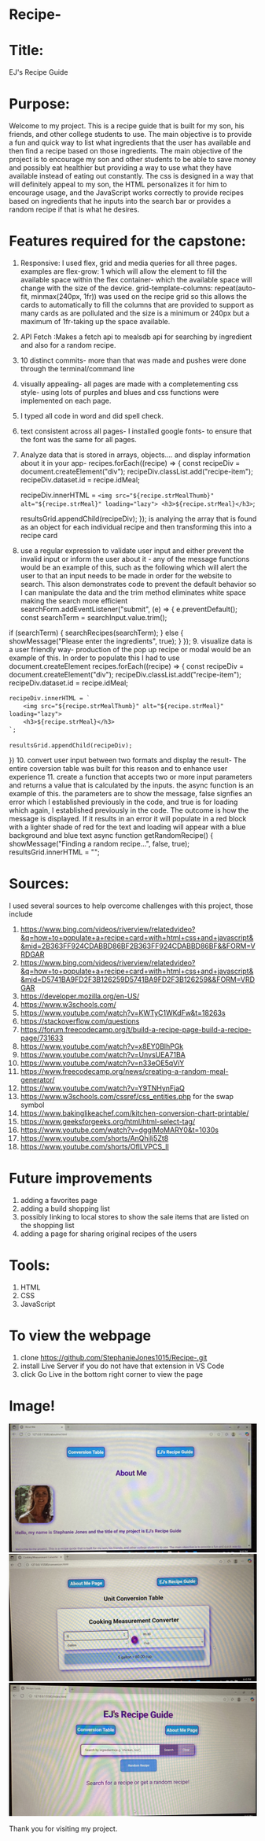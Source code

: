 # Recipe-
# Title:
EJ's Recipe Guide

# Purpose:
Welcome to my project. This is a recipe guide that is built for my son, his friends, and other college students to use. The main objective is to provide a fun and quick way to list what ingredients that the user has available and then find a recipe based on those ingredients. The main objective of the project is to encourage my son and other students to be able to save money and possibly eat healthier but providing a way to use what they have available instead of eating out constantly. The css is designed in a way that will definitely appeal to my son, the HTML personalizes it for him to encourage usage, and the JavaScript works correctly to provide recipes based on ingredients that he inputs into the search bar or provides a random recipe if that is what he desires.

# Features required for the capstone:
1. Responsive: I used flex, grid and media queries for all three pages. examples are flex-grow: 1 which will allow the element to fill the available space within the flex container- which the available space will change with the size of the device. grid-template-columns: repeat(auto-fit, minmax(240px, 1fr)) was used on the recipe grid so this allows the cards to automatically to fill the columns that are provided to support as many cards as are pollulated and the size is a minimum or 240px but a maximum of 1fr-taking up the space available.
2. API Fetch :Makes a fetch api to mealsdb api for searching by ingredient and also for a random recipe.
3. 10 distinct commits- more than that was made and pushes were done through the terminal/command line
4. visually appealing- all pages are made with a completementing css style- using lots of purples and blues and css functions were implemented on each page.
5. I typed all code in word and did spell check.
6. text consistent across all pages- I installed google fonts- to ensure that the font was the same for all pages.
7. Analyze data that is stored in arrays, objects.... and display information about it in your app-  recipes.forEach((recipe) => {
    const recipeDiv = document.createElement("div");
    recipeDiv.classList.add("recipe-item");
    recipeDiv.dataset.id = recipe.idMeal;

    recipeDiv.innerHTML = `
        <img src="${recipe.strMealThumb}" alt="${recipe.strMeal}" loading="lazy">
        <h3>${recipe.strMeal}</h3>
    `;

    resultsGrid.appendChild(recipeDiv);
  });
is analying the array that is found as an object for each individual recipe and then transforming this into a recipe card
8. use a regular expression to validate user input and either prevent the invalid input or inform the user about it - any of the message functions would be an example of this, such as the following which will alert the user to that an input needs to be made in order for the website to search. This alson demonstrates code to prevent the default behavior so I can manipulate the data and the trim method eliminates white space making the search more efficient
searchForm.addEventListener("submit", (e) => {
  e.preventDefault();
  const searchTerm = searchInput.value.trim();

  if (searchTerm) {
    searchRecipes(searchTerm);
  } else {
    showMessage("Please enter the ingredients", true);
  }
});
9. visualize data is a user friendly way- production of the pop up recipe or modal would be an example of this. In order to populate this I had to use document.createElement 
 recipes.forEach((recipe) => {
    const recipeDiv = document.createElement("div");
    recipeDiv.classList.add("recipe-item");
    recipeDiv.dataset.id = recipe.idMeal;

    recipeDiv.innerHTML = `
        <img src="${recipe.strMealThumb}" alt="${recipe.strMeal}" loading="lazy">
        <h3>${recipe.strMeal}</h3>
    `;

    resultsGrid.appendChild(recipeDiv);
  })
  10. convert user input between two formats and display the result- The entire coversion table was built for this reason and to enhance user experience
  11. create a function that accepts two or more input parameters and returns a value that is calculated by the inputs. the async function is an example of this. the parameters are to show the message, false signfies an error which I established previously in the code, and true is for loading which again, I established previously in the code. The outcome is how the message is displayed. If it results in an error it will populate in a red block with a lighter shade of red for the text and loading will appear with a blue background and blue text
  async function getRandomRecipe() {
  showMessage("Finding a random recipe...", false, true);
  resultsGrid.innerHTML = "";


 
# Sources: 
I used several sources to help overcome challenges with this project, those include 
1. https://www.bing.com/videos/riverview/relatedvideo?&q=how+to+populate+a+recipe+card+with+html+css+and+javascript&&mid=2B363FF924CDABBD86BF2B363FF924CDABBD86BF&&FORM=VRDGAR
2. https://www.bing.com/videos/riverview/relatedvideo?&q=how+to+populate+a+recipe+card+with+html+css+and+javascript&&mid=D5741BA9FD2F3B126259D5741BA9FD2F3B126259&&FORM=VRDGAR
3. https://developer.mozilla.org/en-US/
4. https://www.w3schools.com/ 
5. https://www.youtube.com/watch?v=KWTyC1WKdFw&t=18263s 
6. https://stackoverflow.com/questions
7. https://forum.freecodecamp.org/t/build-a-recipe-page-build-a-recipe-page/731633
8. https://www.youtube.com/watch?v=x8EY0BlhPGk
9. https://www.youtube.com/watch?v=UnvsUEA71BA
10. https://www.youtube.com/watch?v=n33eOE5qViY
11. https://www.freecodecamp.org/news/creating-a-random-meal-generator/
12. https://www.youtube.com/watch?v=Y9TNHynFjaQ
13. https://www.w3schools.com/cssref/css_entities.php for the swap symbol
14. https://www.bakinglikeachef.com/kitchen-conversion-chart-printable/
15. https://www.geeksforgeeks.org/html/html-select-tag/
16. https://www.youtube.com/watch?v=dggIMoMARY0&t=1030s
17. https://www.youtube.com/shorts/AnQhiIj5Zt8
18. https://www.youtube.com/shorts/OfILVPCS_lI

# Future improvements
1. adding a favorites page
2. adding a build shopping list 
3. possibly linking to local stores to show the sale items that are listed on the shopping list 
4. adding a page for sharing original recipes of the users 

# Tools:
1. HTML
2. CSS
3. JavaScript

# To view the webpage
1. clone https://github.com/StephanieJones1015/Recipe-.git 
2. install Live Server if you do not have that extension in VS Code
3. click Go Live in the bottom right corner to view the page 

# Image!
![about me page](images/IMG_2868.jpeg)
![conversion table](images/IMG_2870.jpeg)
![recipe guide](images/IMG_2871.jpeg)

Thank you for visiting my project. 